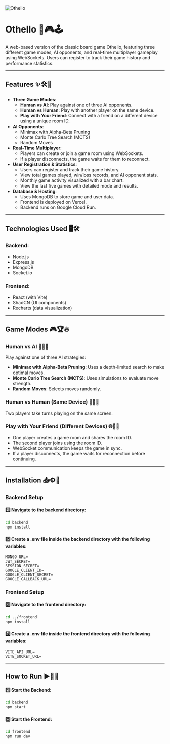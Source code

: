  <img src="/frontend/public/othello.png" alt="Othello">

# Othello 🎲🎮🕹️
A web-based version of the classic board game Othello, featuring three different game modes, AI opponents, and real-time multiplayer gameplay using WebSockets. Users can register to track their game history and performance statistics.

---

## Features ✨🛠️🚀
- **Three Game Modes**:
  - **Human vs AI**: Play against one of three AI opponents.
  - **Human vs Human**: Play with another player on the same device.
  - **Play with Your Friend**: Connect with a friend on a different device using a unique room ID.
- **AI Opponents**:
  - Minimax with Alpha-Beta Pruning
  - Monte Carlo Tree Search (MCTS)
  - Random Moves
- **Real-Time Multiplayer**:
  - Players can create or join a game room using WebSockets.
  - If a player disconnects, the game waits for them to reconnect.
- **User Registration & Statistics**:
  - Users can register and track their game history.
  - View total games played, win/loss records, and AI opponent stats.
  - Monthly game activity visualized with a bar chart.
  - View the last five games with detailed mode and results.
- **Database & Hosting**:
  - Uses MongoDB to store game and user data.
  - Frontend is deployed on Vercel.
  - Backend runs on Google Cloud Run.

---

## Technologies Used 🖥️🛠️
### Backend:
- Node.js
- Express.js
- MongoDB
- Socket.io

### Frontend:
- React (with Vite)
- ShadCN (UI components)
- Recharts (data visualization)

---

## Game Modes 🎮🏆🔥

### Human vs AI 🤖🧠🎯
Play against one of three AI strategies:
- **Minimax with Alpha-Beta Pruning**: Uses a depth-limited search to make optimal moves.
- **Monte Carlo Tree Search (MCTS)**: Uses simulations to evaluate move strength.
- **Random Moves**: Selects moves randomly.

### Human vs Human (Same Device) 👫🎲🔄
Two players take turns playing on the same screen.

### Play with Your Friend (Different Devices) 🌐🔗👥
- One player creates a game room and shares the room ID.
- The second player joins using the room ID.
- WebSocket communication keeps the game in sync.
- If a player disconnects, the game waits for reconnection before continuing.

---

## Installation 📥⚙️📜
### Backend Setup
#### 1️⃣ Navigate to the backend directory:
```bash
cd backend
npm install
```

#### ️2️⃣ Create a .env file inside the backend directory with the following variables:
```env
MONGO_URL=
JWT_SECRET=
SESSION_SECRET=
GOOGLE_CLIENT_ID=
GOOGLE_CLIENT_SECRET=
GOOGLE_CALLBACK_URL=
```

### Frontend Setup
#### 3️⃣ Navigate to the frontend directory:
```bash
cd ../frontend
npm install
```

#### 4️⃣ Create a .env file inside the frontend directory with the following variables:
```env
VITE_API_URL=
VITE_SOCKET_URL=
```

---

## How to Run ▶️🔄🚀
#### 1️⃣ Start the Backend:
```bash
cd backend
npm start
```

#### 2️⃣ Start the Frontend:
```bash
cd frontend
npm run dev
```

   
   
   
   
   
   
   
   
   
   
   
   
   
   
   
   